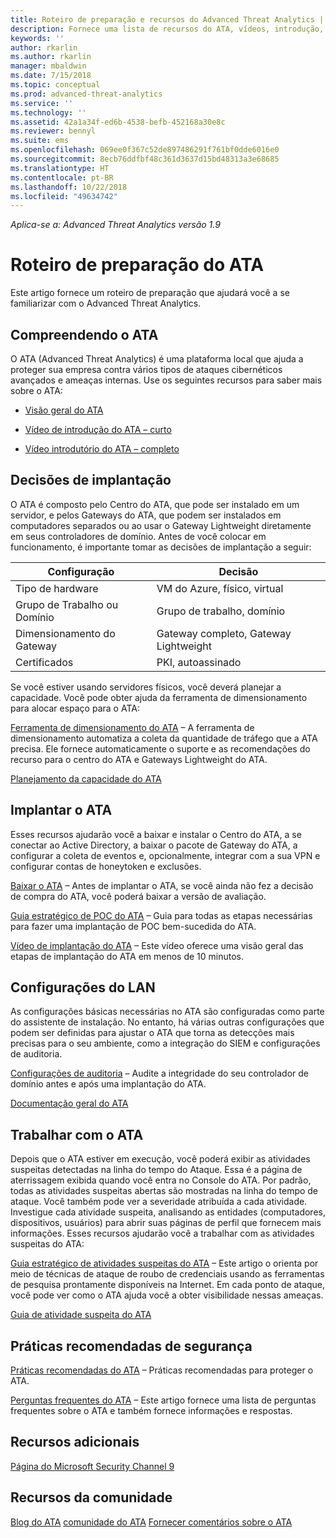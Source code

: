 ```yaml
---
title: Roteiro de preparação e recursos do Advanced Threat Analytics | Microsoft Docs
description: Fornece uma lista de recursos do ATA, vídeos, introdução, implantação e links do roteiro de preparação.
keywords: ''
author: rkarlin
ms.author: rkarlin
manager: mbaldwin
ms.date: 7/15/2018
ms.topic: conceptual
ms.prod: advanced-threat-analytics
ms.service: ''
ms.technology: ''
ms.assetid: 42a1a34f-ed6b-4538-befb-452168a30e8c
ms.reviewer: bennyl
ms.suite: ems
ms.openlocfilehash: 069ee0f367c52de897486291f761bf0dde6016e0
ms.sourcegitcommit: 8ecb76ddfbf48c361d3637d15bd48313a3e68685
ms.translationtype: HT
ms.contentlocale: pt-BR
ms.lasthandoff: 10/22/2018
ms.locfileid: "49634742"
---
```

*Aplica-se a: Advanced Threat Analytics versão 1.9*

# <a name="ata-readiness-roadmap"></a>Roteiro de preparação do ATA 
Este artigo fornece um roteiro de preparação que ajudará você a se familiarizar com o Advanced Threat Analytics.

## <a name="understanding-ata"></a>Compreendendo o ATA

O ATA (Advanced Threat Analytics) é uma plataforma local que ajuda a proteger sua empresa contra vários tipos de ataques cibernéticos avançados e ameaças internas. Use os seguintes recursos para saber mais sobre o ATA:

- [Visão geral do ATA](what-is-ata.md)

- [Vídeo de introdução do ATA – curto](https://aka.ms/ATAShort)

- [Vídeo introdutório do ATA – completo](https://aka.ms/ATAVideo) 


## <a name="deployment-decisions"></a>Decisões de implantação

O ATA é composto pelo Centro do ATA, que pode ser instalado em um servidor, e pelos Gateways do ATA, que podem ser instalados em computadores separados ou ao usar o Gateway Lightweight diretamente em seus controladores de domínio. Antes de você colocar em funcionamento, é importante tomar as decisões de implantação a seguir:

|Configuração | Decisão |
|----|----|
|Tipo de hardware|VM do Azure, físico, virtual|
|Grupo de Trabalho ou Domínio|Grupo de trabalho, domínio|
|Dimensionamento do Gateway|Gateway completo, Gateway Lightweight|
|Certificados|PKI, autoassinado|

Se você estiver usando servidores físicos, você deverá planejar a capacidade. Você pode obter ajuda da ferramenta de dimensionamento para alocar espaço para o ATA:

[Ferramenta de dimensionamento do ATA](ata-capacity-planning.md) – A ferramenta de dimensionamento automatiza a coleta da quantidade de tráfego que a ATA precisa. Ele fornece automaticamente o suporte e as recomendações do recurso para o centro do ATA e Gateways Lightweight do ATA.


[Planejamento da capacidade do ATA](ata-capacity-planning.md)


## <a name="deploy-ata"></a>Implantar o ATA

Esses recursos ajudarão você a baixar e instalar o Centro do ATA, a se conectar ao Active Directory, a baixar o pacote de Gateway do ATA, a configurar a coleta de eventos e, opcionalmente, integrar com a sua VPN e configurar contas de honeytoken e exclusões.

[Baixar o ATA](http://aka.ms/ataeval) – Antes de implantar o ATA, se você ainda não fez a decisão de compra do ATA, você poderá baixar a versão de avaliação. 

[Guia estratégico de POC do ATA](http://aka.ms/atapoc) – Guia para todas as etapas necessárias para fazer uma implantação de POC bem-sucedida do ATA.

[Vídeo de implantação do ATA](https://channel9.msdn.com/Shows/Microsoft-Security/Overview-of-ATA-Deployment-in-10-Minutes) – Este vídeo oferece uma visão geral das etapas de implantação do ATA em menos de 10 minutos.

## <a name="ata-settings"></a>Configurações do LAN

As configurações básicas necessárias no ATA são configuradas como parte do assistente de instalação. No entanto, há várias outras configurações que podem ser definidas para ajustar o ATA que torna as detecções mais precisas para o seu ambiente, como a integração do SIEM e configurações de auditoria.

[Configurações de auditoria](https://aka.ms/ataauditingblog) – Audite a integridade do seu controlador de domínio antes e após uma implantação do ATA.

[Documentação geral do ATA](https://docs.microsoft.com/advanced-threat-analytics/)

## <a name="work-with-ata"></a>Trabalhar com o ATA

Depois que o ATA estiver em execução, você poderá exibir as atividades suspeitas detectadas na linha do tempo do Ataque. Essa é a página de aterrissagem exibida quando você entra no Console do ATA. Por padrão, todas as atividades suspeitas abertas são mostradas na linha do tempo de ataque. Você também pode ver a severidade atribuída a cada atividade. Investigue cada atividade suspeita, analisando as entidades (computadores, dispositivos, usuários) para abrir suas páginas de perfil que fornecem mais informações. Esses recursos ajudarão você a trabalhar com as atividades suspeitas do ATA:

[Guia estratégico de atividades suspeitas do ATA](http://aka.ms/ataplaybook) – Este artigo o orienta por meio de técnicas de ataque de roubo de credenciais usando as ferramentas de pesquisa prontamente disponíveis na Internet. Em cada ponto de ataque, você pode ver como o ATA ajuda você a obter visibilidade nessas ameaças.

[Guia de atividade suspeita do ATA](suspicious-activity-guide.md)



## <a name="security-best-practices"></a>Práticas recomendadas de segurança

[Práticas recomendadas do ATA](https://aka.ms/atasecbestpractices) – Práticas recomendadas para proteger o ATA.

[Perguntas frequentes do ATA](ata-technical-faq.md) – Este artigo fornece uma lista de perguntas frequentes sobre o ATA e também fornece informações e respostas.

## <a name="additional-resources"></a>Recursos adicionais

[Página do Microsoft Security Channel 9](https://channel9.msdn.com/Shows/Microsoft-Security/)

## <a name="community-resources"></a>Recursos da comunidade

[Blog do ATA](https://aka.ms/ATABlog)
[comunidade do ATA](https://aka.ms/ATACommunity)
[Fornecer comentários sobre o ATA](https://aka.ms/ATAUserVoice)
